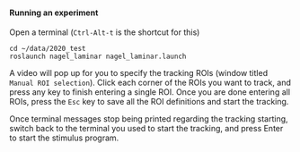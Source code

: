 
#### Running an experiment

Open a terminal (`Ctrl-Alt-t` is the shortcut for this)

```
cd ~/data/2020_test
roslaunch nagel_laminar nagel_laminar.launch
```

A video will pop up for you to specify the tracking ROIs (window titled `Manual
ROI selection`). Click each corner of the ROIs you want to track, and press any
key to finish entering a single ROI. Once you are done entering all ROIs, press
the `Esc` key to save all the ROI definitions and start the tracking.

Once terminal messages stop being printed regarding the tracking starting,
switch back to the terminal you used to start the tracking, and press Enter to
start the stimulus program.

